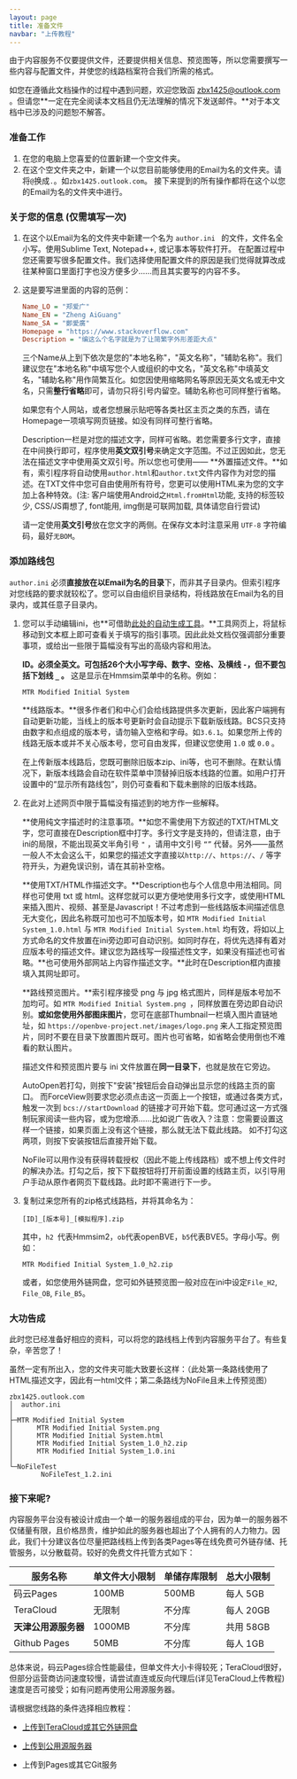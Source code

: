 ```yaml
---
layout: page
title: 准备文件
navbar: "上传教程"
---
```


由于内容服务不仅要提供文件，还要提供相关信息、预览图等，所以您需要撰写一些内容与配置文件，并使您的线路档案符合我们所需的格式。

如您在遵循此文档操作的过程中遇到问题，欢迎您致函 [zbx1425@outlook.com](mailto:zbx1425@outlook.com) 。但请您**一定在完全阅读本文档且仍无法理解的情况下发送邮件。**对于本文档中已涉及的问题恕不解答。

### 准备工作

1. 在您的电脑上您喜爱的位置新建一个空文件夹。
2. 在这个空文件夹之中，新建一个以您目前能够使用的Email为名的文件夹。请将`@`换成`.`。如`zbx1425.outlook.com`。
   接下来提到的所有操作都将在这个以您的Email为名的文件夹中进行。

### 关于您的信息 (仅需填写一次)

1. 在这个以Email为名的文件夹中新建一个名为  `author.ini ` 的文件，文件名全小写。使用Sublime Text, Notepad++, 或记事本等软件打开。
   在配置过程中您还需要写很多配置文件。我们选择使用配置文件的原因是我们觉得就算改成往某种窗口里面打字也没方便多少……而且其实要写的内容不多。

2. 这是要写进里面的内容的范例：

   ```ini
   Name_LO = "郑爱广"
   Name_EN = "Zheng AiGuang"
   Name_SA = "鄭愛廣"
   Homepage = "https://www.stackoverflow.com"
   Description = "编这么个名字就是为了让简繁字外形差距大点"
   ```

   三个Name从上到下依次是您的"本地名称"，"英文名称"，"辅助名称"。我们建议您在"本地名称"中填写您个人或组织的中文名，"英文名称"中填英文名，"辅助名称"用作简繁互化。如您因使用缩略网名等原因无英文名或无中文名，只需**整行省略**即可，请勿只将引号内留空。辅助名称也可同样整行省略。

   如果您有个人网站，或者您想展示贴吧等各类社区主页之类的东西，请在Homepage一项填写网页链接。如没有同样可整行省略。

   Description一栏是对您的描述文字，同样可省略。若您需要多行文字，直接在中间换行即可，程序使用**英文双引号**来确定文字范围。不过正因如此，您无法在描述文字中使用英文双引号。所以您也可使用——
   **外置描述文件。**如有，索引程序将自动使用`author.html`和`author.txt`文件内容作为对您的描述。在TXT文件中您可自由使用所有符号，您更可以使用HTML来为您的文字加上各种特效。(注: 客户端使用Android之`Html.fromHtml`功能, 支持的标签较少, CSS/JS甭想了, font能用, img倒是可联网加载, 具体请您自行尝试)

   请一定使用**英文引号**放在您文字的两侧。在保存文本时注意采用 `UTF-8` 字符编码，最好`无BOM`。

### 添加路线包

`author.ini` 必须**直接放在以Email为名的目录**下，而非其子目录内。但索引程序对您线路的要求就较松了。您可以自由组织目录结构，将线路放在Email为名的目录内，或其任意子目录内。

1. 您可以手动编辑ini，也**可借助[此处的自动生成工具](https://api.zbx1425.tk:8953/bcs-src/tool/packini.html)。**工具网页上，将鼠标移动到文本框上即可查看关于填写的指引事项。因此此处文档仅强调部分重要事项，或给出一些限于篇幅没有写出的高级内容和用法。
   
   **ID。必须全英文。可包括26个大小写字母、数字、空格、及横线 `-`，但不要包括下划线 `_` 。**
   这是显示在Hmmsim菜单中的名称。例如：
   
   ```
   MTR Modified Initial System
   ```
   
   **线路版本。**很多作者们和中心们会给线路提供多次更新，因此客户端拥有自动更新功能，当线上的版本号更新时会自动提示下载新版线路。BCS只支持由数字和点组成的版本号，请勿输入空格和字母。如`3.6.1`。如果您所上传的线路无版本或并不关心版本号，您可自由发挥，但建议您使用 `1.0` 或 `0.0` 。
   
   在上传新版本线路后，您既可删除旧版本zip、ini等，也可不删除。在默认情况下，新版本线路会自动在软件菜单中顶替掉旧版本线路的位置。如用户打开设置中的“显示所有路线包”，则仍可查看和下载未删除的旧版本线路。
   
2. 在此对上述网页中限于篇幅没有描述到的地方作一些解释。

   **使用纯文字描述时的注意事项。**如您不需使用下方叙述的TXT/HTML文字，您可直接在Description框中打字。多行文字是支持的，但请注意，由于ini的局限，不能出现英文半角引号 `"` ，请用中文引号 `“”` 代替。另外——虽然一般人不太会这么干，如果您的描述文字直接以`http://`、`https://`、`/` 等字符开头，为避免误识别，请在其前补空格。

   **使用TXT/HTML作描述文字。**Description也与个人信息中用法相同。同样也可使用 txt 或 html。这样您就可以更方便地使用多行文字，或使用HTML来插入图片、视频、甚至是Javascript！不过考虑到一些线路版本间描述信息无大变化，因此名称既可加也可不加版本号，如 `MTR Modified Initial System_1.0.html` 与 `MTR Modified Initial System.html` 均有效，将如以上方式命名的文件放置在ini旁边即可自动识别。如同时存在，将优先选择有着对应版本号的描述文件。建议您为路线写一段描述性文字，如果没有描述也可省略。**也可使用外部网站上内容作描述文字。**此时在Description框内直接填入其网址即可。

   **路线预览图片。**索引程序接受 png 与 jpg 格式图片，同样是版本号加不加均可。如 `MTR Modified Initial System.png `，同样放置在旁边即自动识别。**或如您使用外部图床图片**，您可在底部Thumbnail一栏填入图片直链地址，如 `https://openbve-project.net/images/logo.png` 来人工指定预览图片，同时不要在目录下放置图片既可。图片也可省略，如省略会使用倒也不难看的默认图片。

   描述文件和预览图片要与 ini 文件放置在**同一目录下**，也就是放在它旁边。 

   AutoOpen若打勾，则按下"安装"按钮后会自动弹出显示您的线路主页的窗口。
   而ForceView则要求您必须点击这一页面上一个按钮，或通过各类方式，触发一次到 `bcs://startDownload` 的链接才可开始下载。您可通过这一方式强制玩家阅读一些内容，或为您增添……比如说广告收入？注意：您需要设置这样一个链接，如果页面上没有这个链接，那么就无法下载此线路。
   如不打勾这两项，则按下安装按钮后直接开始下载。

   NoFile可以用作没有获得转载授权（因此不能上传线路档）或不想上传文件时的解决办法。打勾之后，按下下载按钮将打开前面设置的线路主页，以引导用户手动从原作者网页下载线路。此时即不需进行下一步。

3. 复制过来您所有的zip格式线路档，并将其命名为：

   ```
   [ID]_[版本号]_[模拟程序].zip
   ```

   其中，`h2 `代表Hmmsim2，`ob`代表openBVE，`b5`代表BVE5。字母小写。例如：

   ```
   MTR Modified Initial System_1.0_h2.zip
   ```

   或者，如您使用外链网盘，您可如外链预览图一般对应在ini中设定`File_H2`, `File_OB`, `File_B5`。

### 大功告成

此时您已经准备好相应的资料，可以将您的路线档上传到内容服务平台了。有些复杂，辛苦您了！

虽然一定有所出入，您的文件夹可能大致要长这样：（此处第一条路线使用了HTML描述文字，因此有一html文件；第二条路线为NoFile且未上传预览图）

```
zbx1425.outlook.com
│  author.ini
│
├─MTR Modified Initial System
│      MTR Modified Initial System.png
│      MTR Modified Initial System.html
│      MTR Modified Initial System_1.0_h2.zip
│      MTR Modified Initial System_1.0.ini
│
└─NoFileTest
        NoFileTest_1.2.ini
```



### 接下来呢?

内容服务平台没有被设计成由一个单一的服务器组成的平台，因为单一的服务器不仅储量有限，且价格昂贵，维护如此的服务器也超出了个人拥有的人力物力。因此，我们十分建议各位尽量把路线档上传到各类Pages等在线免费可外链存储、托管服务，以分散载荷。较好的免费文件托管方式如下：

| 服务名称             | 单文件大小限制 | 单储存库限制 | 总大小限制 |
| -------------------- | -------------- | ------------ | ---------- |
| 码云Pages            | 100MB          | 500MB        | 每人 5GB   |
| TeraCloud            | 无限制         | 不分库       | 每人 20GB  |
| **天津公用源服务器** | 1000MB         | 不分库       | 共用 58GB  |
| Github Pages         | 50MB           | 不分库       | 每人 1GB   |

总体来说，码云Pages综合性能最佳，但单文件大小卡得较死；TeraCloud很好，但部分运营商访问速度较慢，请尝试直连或反向代理后(详见TeraCloud上传教程)速度是否可接受；如有问题再使用公用源服务器。

请根据您线路的条件选择相应教程：

* [上传到TeraCloud或其它外链网盘](clouddisk.html)

* [上传到公用源服务器](publicsrc.html)
* 上传到Pages或其它Git服务